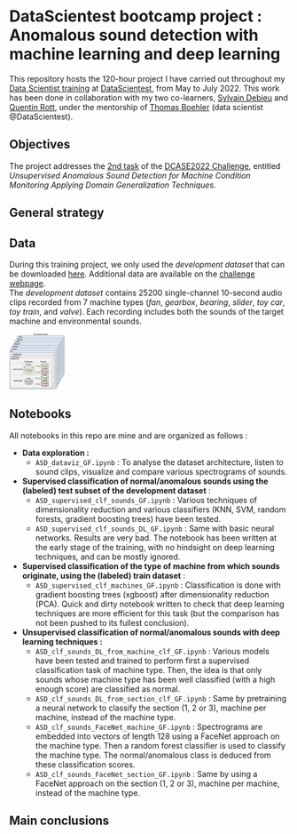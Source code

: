 # DataScientest bootcamp project : Anomalous sound detection with machine learning and deep learning

This repository hosts the 120-hour project I have carried out throughout my [Data Scientist training](https://datascientest.com/en/data-scientist-course) at [DataScientest](https://datascientest.com/), from May to July 2022. This work has been done in collaboration with my two co-learners, [Sylvain Debieu](https://www.linkedin.com/in/sylvain-debieu-662282125/) and [Quentin Rott](https://www.linkedin.com/in/quentin-rott/), under the mentorship of [Thomas Boehler](https://www.linkedin.com/in/thomas-boehler-ba34a744/) (data scientist @DataScientest).

## Objectives
The project addresses the [2nd task](https://dcase.community/challenge2022/task-low-complexity-acoustic-scene-classification) of the [DCASE2022 Challenge](https://dcase.community/challenge2022/index), entitled *Unsupervised Anomalous Sound Detection for Machine Condition Monitoring Applying Domain Generalization Techniques*. 


## General strategy


## Data 
During this training project, we only used the *development dataset* that can be downloaded [here](https://zenodo.org/record/6355122#.ZAs2YR-ZOUk).  Additional data are available on the [challenge webpage](https://dcase.community/challenge2022/task-low-complexity-acoustic-scene-classification).  
The *development dataset* contains 25200 single-channel 10-second audio clips recorded from 7 machine types (*fan*, *gearbox*, *bearing*, *slider*, *toy car*, *toy train*, and *valve*). Each recording includes both the sounds of the target machine and environmental sounds. 


<img src="/images/dev_dataset.png" alt="Structure of the development dataset" style="height: 100px; width:100px;"/>

## Notebooks  
All notebooks in this repo are mine and are organized as follows :
- **Data exploration :**
    - `ASD_dataviz_GF.ipynb` : To analyse the dataset architecture, listen to sound clips, visualize and compare various spectrograms  of sounds.
- **Supervised classification of normal/anomalous sounds using the (labeled) test subset of the development dataset** :
    - `ASD_supervised_clf_sounds_GF.ipynb` : Various techniques of dimensionality reduction and various classifiers (KNN, SVM, random forests, gradient boosting trees)  have been tested.
    - `ASD_supervised_clf_sounds_DL_GF.ipynb` : Same with basic neural networks. Results are very bad. The notebook has been written at the early stage of the training, with no hindsight on deep learning techniques, and can be mostly ignored.
- **Supervised classification of the type of machine from which sounds originate, using the (labeled) train dataset** :
    - `ASD_supervised_clf_machines_GF.ipynb` : Classification is done with gradient boosting trees (xgboost) after dimensionality reduction (PCA). Quick and dirty notebook written to check that deep learning techniques are more efficient for this task (but the comparison has not been pushed to its fullest conclusion).
- **Unsupervised classification of normal/anomalous sounds with deep learning techniques :**
    - `ASD_clf_sounds_DL_from_machine_clf_GF.ipynb` : Various models have been tested and trained to perform first a supervised classification task of machine type. Then, the idea is that only sounds whose machine type has been well classified (with a high enough score) are classified as normal.
    - `ASD_clf_sounds_DL_from_section_clf_GF.ipynb` : Same by pretraining a neural network to classify the section (1, 2 or 3), machine per machine, instead of the machine type.
    - `ASD_clf_sounds_FaceNet_machine_GF.ipynb` : Spectrograms are embedded into vectors of length 128 using a FaceNet approach on the machine type. Then a random forest classifier is used to classify the machine type. The normal/anomalous class is deduced from these classification scores.
    - `ASD_clf_sounds_FaceNet_section_GF.ipynb` : Same by using a FaceNet approach on the section (1, 2 or 3), machine per machine, instead of the machine type.

## Main conclusions




